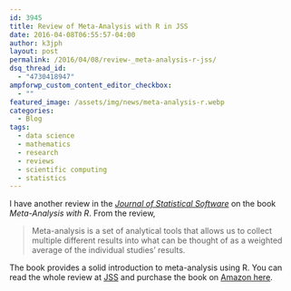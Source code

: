 ```yaml
---
id: 3945
title: Review of Meta-Analysis with R in JSS
date: 2016-04-08T06:55:57-04:00
author: k3jph
layout: post
permalink: /2016/04/08/review-_meta-analysis-r-jss/
dsq_thread_id:
  - "4730418947"
ampforwp_custom_content_editor_checkbox:
  - ""
featured_image: /assets/img/news/meta-analysis-r.webp
categories:
  - Blog
tags:
  - data science
  - mathematics
  - research
  - reviews
  - scientific computing
  - statistics
---
```

I have another review in the _[Journal of Statistical Software](https://www.jstatsoft.org/)_ on the book _Meta-Analysis with R_.  From the review,

> Meta-analysis is a set of analytical tools that allows us to collect multiple different results into what can be thought of as a weighted average of the individual studies’ results.

The book provides a solid introduction to meta-analysis using R.  You can read the whole review at [JSS](https://www.jstatsoft.org/article/view/v070b01) and purchase the book on [Amazon here](http://www.amazon.com/dp/3319214152).
